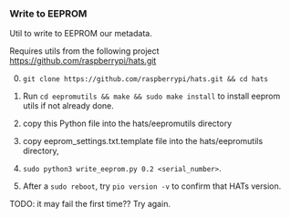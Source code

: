 ### Write to EEPROM

Util to write to EEPROM our metadata.

Requires utils from the following project https://github.com/raspberrypi/hats.git

0. `git clone https://github.com/raspberrypi/hats.git && cd hats`

1. Run `cd eepromutils && make && sudo make install` to install eeprom utils if not already done.

2. copy this Python file into the hats/eepromutils directory

3. copy eeprom_settings.txt.template file into the hats/eepromutils directory,

4. `sudo python3 write_eeprom.py 0.2 <serial_number>`.

5. After a `sudo reboot`, try  `pio version -v` to confirm that HATs version.

TODO: it may fail the first time?? Try again.